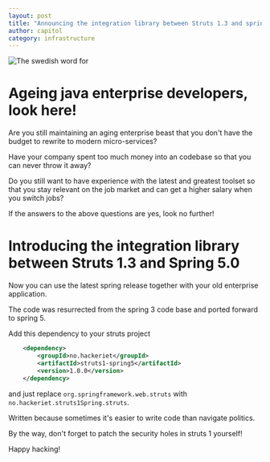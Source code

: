```yaml
---
layout: post
title: "Announcing the integration library between Struts 1.3 and spring 5.0"
author: capitol
category: infrastructure
---
```

![The swedish word for ](/images/autruche.jpg)

# Ageing java enterprise developers, look here!

Are you still maintaining an aging enterprise beast that you don't have the
budget to rewrite to modern micro-services?

Have your company spent too much money into an codebase so that you can never
throw it away?

Do you still want to have experience with the latest and greatest toolset
so that you stay relevant on the job market and can get a higher salary 
when you switch jobs?

If the answers to the above questions are yes, look no further!

# Introducing the integration library between Struts 1.3 and Spring 5.0

Now you can use the latest spring release together with your old enterprise
application.

The code was resurrected from the spring 3 code base and ported forward 
to spring 5.

Add this dependency to your struts project

```xml
    <dependency>
        <groupId>no.hackeriet</groupId>
        <artifactId>struts1-spring5</artifactId>
        <version>1.0.0</version>
    </dependency>
```

and just replace `org.springframework.web.struts` with `no.hackeriet.struts1Spring.struts`.

Written because sometimes it's easier to write code than navigate politics.

By the way, don't forget to patch the security holes in struts 1 yourself!

Happy hacking!
